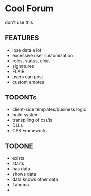 # Cool Forum

don't use this

## FEATURES

- lose data a lot
- excessive user customization
- roles, status, clout
- signatures
- FLAIR
- users can post
- custom emotes

## TODONTs

- client-side templates/business logic
- build system
- transpiling of css/js
- DLLs
- CSS Frameworks

## TODONE

- exists
- starts
- has data
- shows data
- data knows other data
- Tahoma
-
